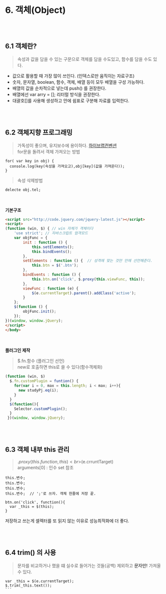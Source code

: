 # 6. 객체(Object)
<br><br>
## 6.1 객체란?
> 속성과 값을 담을 수 있는 구문으로 객체를 담을 수도있고, 함수를 담을 수도 있다.


- 값으로 활용할 때 가장 많이 쓰인다. (인덱스로만 움직이는 자료구조)
- 숫자, 문자열, boolean, 함수, 객체, 배열 등이 모두 배열을 구성 가능하다.
- 배열의 값을 순차적으로 넣는데 push() 를 권장한다.
- 배열에선 var arry = []; 리터럴 방식을 권장한다.
- 대괄호[]를 사용해 생성하고 안에 쉼표로 구분해 자료를 입력한다.

<br><br>
## 6.2 객체지향 프로그래밍 
> 가독성이 좋으며, 유지보수에 용이하다. [하이브랩컨벤션](https://github.com/telltrue33/telltrue33.github.io/blob/master/convention/03_Prototype.md)<br>for문을 돌려서 객체 가져오는 방법 

```
for( var key in obj) {
  console.log(key(속성을 가져오고),obj[key](값을 가져온다));
}
```

> 속성 삭제방법

```
delecte obj.tel;
```
<br><br>
**기본구조**

```html
<script src="http://code.jquery.com/jquery-latest.js"></script>
<script>
(function (win, $) { // win 자체가 객체이다
    'use strict'; // 자바스크립트 엄격모드 
    var objFunc = {
        init : function () {
            this.setElements();
            this.bindEvents();
        },
        setElements : function () {  // 성격에 맞는 것만 안에 선언해준다.
            this.btn = $('.btn');
        },
        bindEvents : function () {
            this.btn.on('click', $.proxy(this.viewFunc, this));
        },
        viewFunc : function (e) {
            $(e.currentTarget).parent().addClass('active');
        }
    };
    $(function () {
        objFunc.init();
    });
})(window, window.jQuery);
</script>
</body>
```
<br><br>
**플러그인 제작**

> $.fn.함수 (플러그인 선언) <br>new로 호출하면 this로 쓸 수 있다(함수객체화)


```javascript
(function (win, $) 
  $.fn.customPlugin = funtion() { 
    for(var i = 0, max = this.length; i < max; i++){ 
      new studyPj.eq(i);
    }
  } 
  $(function(){ 
    Selector.customPlugin();
  }
 })(window, window.jQuery);
```

<br><br>
## 6.3 객체 내부 this 관리

> $.proxy(this.function, this)<br>$(e.crruntTarget)<br>arguments[0] : 인수 set 참조

``` 
this.변수;
this.변수;
this.변수;
this.변수;  // ';'로 쓰자. 객체 한줄에 저장 끝.
```
```
btn.on('click', function(){
  var _this = $(this);
}
```
저장하고 쓰는게 셀렉터를 또 읽지 않는 이유로 성능최적화에 더 좋다.

<br><br>
## 6.4 trim() 의 사용
> 문자를 비교하거나 했을 떄 실수로 들어가는 것들(공백) 제외하고 **문자만!** 가져올 수 있다.

````
var _this = $(e.currentTarget);
$.trim(_this.text());
```
